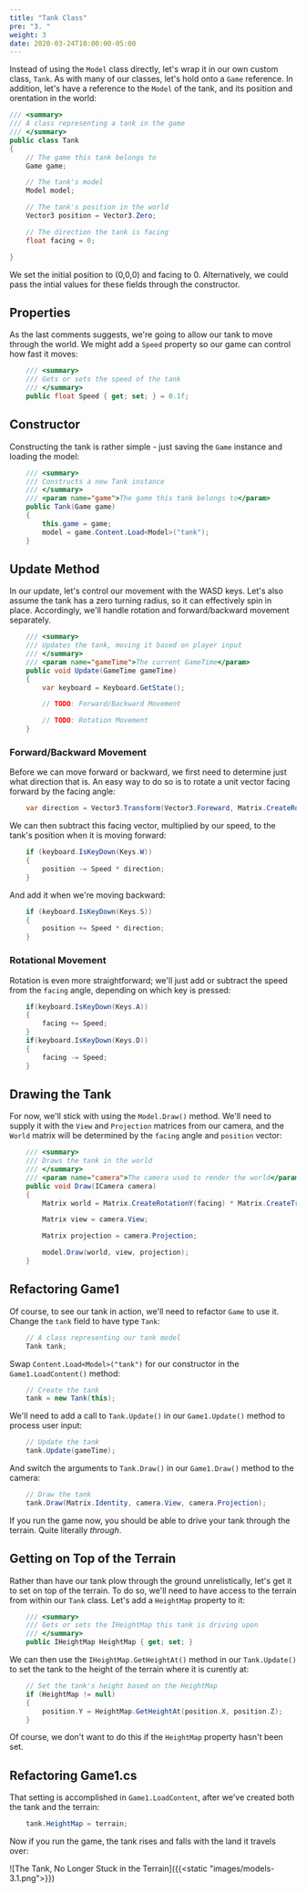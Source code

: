 ```yaml
---
title: "Tank Class"
pre: "3. "
weight: 3
date: 2020-03-24T10:00:00-05:00
---
```


Instead of using the `Model` class directly, let's wrap it in our own custom class, `Tank`.  As with many of our classes, let's hold onto a `Game` reference.  In addition, let's have a reference to the `Model` of the tank, and its position and orentation in the world:

```csharp
/// <summary>
/// A class representing a tank in the game
/// </summary>
public class Tank
{
    // The game this tank belongs to 
    Game game;

    // The tank's model
    Model model;

    // The tank's position in the world 
    Vector3 position = Vector3.Zero;

    // The direction the tank is facing
    float facing = 0;

}
```

We set the initial position to (0,0,0) and facing to 0.  Alternatively, we could pass the intial values for these fields through the constructor.

## Properties 

As the last comments suggests, we're going to allow our tank to move through the world.  We might add a `Speed` property so our game can control how fast it moves:

```csharp 
    /// <summary>
    /// Gets or sets the speed of the tank
    /// </summary>
    public float Speed { get; set; } = 0.1f;
```

## Constructor 

Constructing the tank is rather simple - just saving the `Game` instance and loading the model:

```csharp
    /// <summary>
    /// Constructs a new Tank instance
    /// </summary>
    /// <param name="game">The game this tank belongs to</param>
    public Tank(Game game)
    {   
        this.game = game;
        model = game.Content.Load<Model>("tank");
    }
```

## Update Method

In our update, let's control our movement with the WASD keys.  Let's also assume the tank has a zero turning radius, so it can effectively spin in place.  Accordingly, we'll handle rotation and forward/backward movement separately.

```csharp
    /// <summary>
    /// Updates the tank, moving it based on player input
    /// </summary>
    /// <param name="gameTime">The current GameTime</param>
    public void Update(GameTime gameTime)
    {
        var keyboard = Keyboard.GetState();

        // TODO: Forward/Backward Movement 

        // TODO: Rotation Movement
    }
```

### Forward/Backward Movement 

Before we can move forward or backward, we first need to determine just what direction that is.  An easy way to do so is to rotate a unit vector facing forward by the facing angle:

```csharp
    var direction = Vector3.Transform(Vector3.Foreward, Matrix.CreateRotationY(facing));
```

We can then subtract this facing vector, multiplied by our speed, to the tank's position when it is moving forward:

```csharp
    if (keyboard.IsKeyDown(Keys.W))
    {
        position -= Speed * direction;
    }
```

And add it when we're moving backward:

```csharp 
    if (keyboard.IsKeyDown(Keys.S))
    {
        position += Speed * direction;
    }
```

### Rotational Movement 

Rotation is even more straightforward; we'll just add or subtract the speed from the `facing` angle, depending on which key is pressed:

```csharp
    if(keyboard.IsKeyDown(Keys.A))
    {
        facing += Speed;
    }
    if(keyboard.IsKeyDown(Keys.D))
    {
        facing -= Speed;
    }
```

## Drawing the Tank

For now, we'll stick with using the `Model.Draw()` method.  We'll need to supply it with the `View` and `Projection` matrices from our camera, and the `World` matrix will be determined by the `facing` angle and `position` vector:

```csharp
    /// <summary>
    /// Draws the tank in the world
    /// </summary>
    /// <param name="camera">The camera used to render the world</param>
    public void Draw(ICamera camera)
    {
        Matrix world = Matrix.CreateRotationY(facing) * Matrix.CreateTranslation(position);

        Matrix view = camera.View;

        Matrix projection = camera.Projection;

        model.Draw(world, view, projection);
    }
```

## Refactoring Game1 

Of course, to see our tank in action, we'll need to refactor `Game` to use it.  Change the `tank` field to have type `Tank`:


```csharp
    // A class representing our tank model
    Tank tank;
```

Swap `Content.Load<Model>("tank")` for our constructor in the `Game1.LoadContent()` method:

```csharp 
    // Create the tank
    tank = new Tank(this);
```

We'll need to add a call to `Tank.Update()` in our `Game1.Update()` method to process user input:

```csharp
    // Update the tank
    tank.Update(gameTime);
```

And switch the arguments to `Tank.Draw()` in our `Game1.Draw()` method to the camera:

```csharp
    // Draw the tank
    tank.Draw(Matrix.Identity, camera.View, camera.Projection);
```

If you run the game now, you should be able to drive your tank through the terrain.  Quite literally _through_. 

## Getting on Top of the Terrain

Rather than have our tank plow through the ground unrelistically, let's get it to set on top of the terrain.  To do so, we'll need to have access to the terrain from within our `Tank` class.  Let's add a `HeightMap` property to it:

```csharp
    /// <summary>
    /// Gets or sets the IHeightMap this tank is driving upon
    /// </summary>
    public IHeightMap HeightMap { get; set; }
```

We can then use the `IHeightMap.GetHeightAt()` method in our `Tank.Update()` to set the tank to the height of the terrain where it is curently at:

```csharp
    // Set the tank's height based on the HeightMap
    if (HeightMap != null)
    {
        position.Y = HeightMap.GetHeightAt(position.X, position.Z);
    }
```

Of course, we don't want to do this if the `HeightMap` property hasn't been set.

## Refactoring Game1.cs

That setting is accomplished in `Game1.LoadContent`, after we've created both the tank and the terrain:

```csharp
    tank.HeightMap = terrain;
```

Now if you run the game, the tank rises and falls with the land it travels over:

![The Tank, No Longer Stuck in the Terrain]({{<static "images/models-3.1.png">}})
